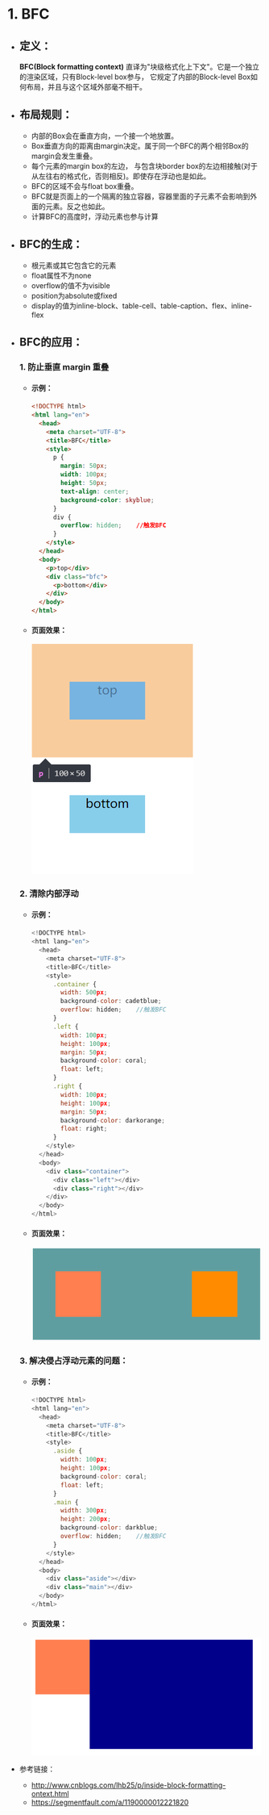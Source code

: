 # 1. BFC
  * ## 定义：
    **BFC(Block formatting context)** 直译为"块级格式化上下文"。它是一个独立的渲染区域，只有Block-level box参与， 它规定了内部的Block-level Box如何布局，并且与这个区域外部毫不相干。

  * ## 布局规则：
    - 内部的Box会在垂直方向，一个接一个地放置。
    - Box垂直方向的距离由margin决定。属于同一个BFC的两个相邻Box的margin会发生重叠。
    - 每个元素的margin box的左边， 与包含块border box的左边相接触(对于从左往右的格式化，否则相反)。即使存在浮动也是如此。
    - BFC的区域不会与float box重叠。
    - BFC就是页面上的一个隔离的独立容器，容器里面的子元素不会影响到外面的元素。反之也如此。
    - 计算BFC的高度时，浮动元素也参与计算

  * ## BFC的生成：
    - 根元素或其它包含它的元素
    - float属性不为none
    - overflow的值不为visible
    - position为absolute或fixed
    - display的值为inline-block、table-cell、table-caption、flex、inline-flex

  * ## BFC的应用：
    ### 1. 防止垂直 margin 重叠
      * #### 示例：
        ```html
        <!DOCTYPE html>
        <html lang="en">
          <head>
            <meta charset="UTF-8">
            <title>BFC</title>
            <style>
              p {
                margin: 50px;
                width: 100px;
                height: 50px;
                text-align: center;
                background-color: skyblue;
              }
              div {
                overflow: hidden;    //触发BFC
              }
            </style>
          </head>
          <body>
            <p>top</div>
            <div class="bfc">
              <p>bottom</div>
            </div>
          </body>
        </html>
        ```
      * #### 页面效果：
        ![margin](./imgs/margin.png)

    ### 2. 清除内部浮动
      * #### 示例：
        ```javascript
        <!DOCTYPE html>
        <html lang="en">
          <head>
            <meta charset="UTF-8">
            <title>BFC</title>
            <style>
              .container {
                width: 500px;
                background-color: cadetblue;
                overflow: hidden;    //触发BFC
              }
              .left {
                width: 100px;
                height: 100px;
                margin: 50px;
                background-color: coral;
                float: left;
              }
              .right {
                width: 100px;
                height: 100px;
                margin: 50px;
                background-color: darkorange;
                float: right;
              }
            </style>
          </head>
          <body>
            <div class="container">
              <div class="left"></div>
              <div class="right"></div>
            </div>
          </body>
        </html>
        ```
      * #### 页面效果：
        ![clearFloat](./imgs/clearFloat.png)

    ### 3. 解决侵占浮动元素的问题：
      * #### 示例：
        ```javascript
        <!DOCTYPE html>
        <html lang="en">
          <head>
            <meta charset="UTF-8">
            <title>BFC</title>
            <style>
              .aside {
                width: 100px;
                height: 100px;
                background-color: coral;
                float: left;
              }
              .main {
                width: 300px;
                height: 200px;
                background-color: darkblue;
                overflow: hidden;    //触发BFC
              }
            </style>
          </head>
          <body>
            <div class="aside"></div>
            <div class="main"></div>
          </body>
        </html>
        ```
      
      * #### 页面效果：
        ![floatCover](./imgs/floatCover.png)

  * 参考链接：
    - http://www.cnblogs.com/lhb25/p/inside-block-formatting-ontext.html
    - https://segmentfault.com/a/1190000012221820